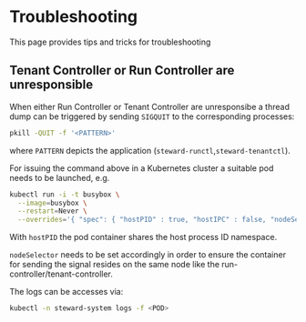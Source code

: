 # Troubleshooting

This page provides tips and tricks for troubleshooting

## Tenant Controller or Run Controller are unresponsible

When either Run Controller or Tenant Controller are unresponsibe a thread dump can be triggered by
sending `SIGQUIT` to the corresponding processes:

```bash
pkill -QUIT -f '<PATTERN>'
```

where `PATTERN` depicts the application (`steward-runctl`,`steward-tenantctl`).

For issuing the command above in a Kubernetes cluster a suitable pod needs to be launched, e.g.

```bash
kubectl run -i -t busybox \
  --image=busybox \
  --restart=Never \
  --overrides='{ "spec": { "hostPID" : true, "hostIPC" : false, "nodeSelector": { "<KEY>": "<VAL>" } } }'
```

With `hostPID` the pod container shares the host process ID namespace.

`nodeSelector` needs to be set accordingly in order to ensure the container for sending the signal resides on
the same node like the run-controller/tenant-controller.

The logs can be accesses via:

```bash
kubectl -n steward-system logs -f <POD>
```
